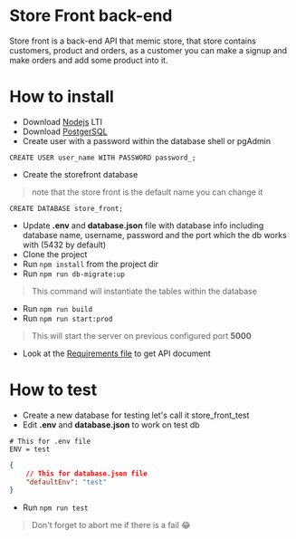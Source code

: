 # Store Front back-end
Store front is a back-end API that memic store, that store contains customers, product and orders, as a customer you can make a signup and make orders and add some product into it.

# How to install
* Download [Nodejs](https://nodejs.org/en/download/) LTI
* Download [PostgerSQL](https://www.postgresql.org/download/)
* Create user with a password within the database shell or pgAdmin
```postgres
CREATE USER user_name WITH PASSWORD password_;
```
* Create the storefront database
> note that the store front is the default name you can change it
```postgres
CREATE DATABASE store_front;
```
* Update **.env** and **database.json** file with database info including database name, username, password and the port which the db works with (5432 by default)
* Clone the project
* Run `npm install` from the project dir
* Run `npm run db-migrate:up`
> This command will instantiate the tables within the database
* Run `npm run build`
* Run `npm run start:prod`
> This will start the server on previous configured port **5000**
* Look at the [Requirements file](REQUIREMENTS.md) to get API document

# How to test
* Create a new database for testing let's call it store_front_test
* Edit **.env** and **database.json** to work on test db
```
# This for .env file
ENV = test
```
```json
{
    // This for database.json file
    "defaultEnv": "test"
}
```
* Run `npm run test`
> Don't forget to abort me if there is a fail 😂